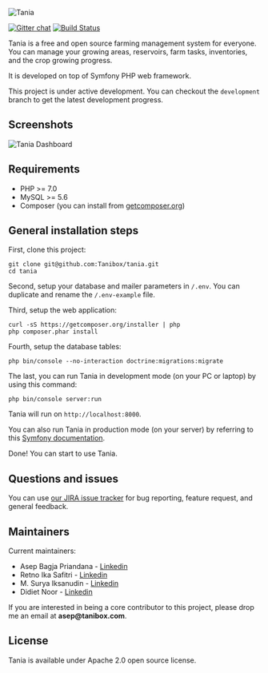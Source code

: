 ![Tania](readme-assets/project-logo.png "Tania Logo")

[![Gitter chat](https://badges.gitter.im/gitterHQ/gitter.png)](https://gitter.im/taniafarm/Lobby)
[![Build Status](https://travis-ci.org/Tanibox/tania.svg?branch=master)](https://travis-ci.org/Tanibox/tania)

Tania is a free and open source farming management system for everyone. You can manage your growing areas, reservoirs, farm tasks, inventories, and the crop growing progress.

It is developed on top of Symfony PHP web framework.

This project is under active development. You can checkout the `development` branch to get the latest development progress.

## Screenshots

![Tania Dashboard](readme-assets/project-dashboard.jpg "Tania Dashboard")

## Requirements

- PHP >= 7.0
- MySQL >= 5.6
- Composer (you can install from [getcomposer.org](http://getcomposer.org))

## General installation steps

First, clone this project:

```
git clone git@github.com:Tanibox/tania.git
cd tania
```

Second, setup your database and mailer parameters in `/.env`. You can duplicate and rename the `/.env-example` file.

Third, setup the web application:

```
curl -sS https://getcomposer.org/installer | php
php composer.phar install
```

Fourth, setup the database tables:

```
php bin/console --no-interaction doctrine:migrations:migrate
```

The last, you can run Tania in development mode (on your PC or laptop) by using this command:

```
php bin/console server:run
``` 

Tania will run on `http://localhost:8000`.

You can also run Tania in production mode (on your server) by referring to this [Symfony documentation](http://symfony.com/doc/current/setup/web_server_configuration.html).

Done! You can start to use Tania.

## Questions and issues

You can use [our JIRA issue tracker](https://gettania.atlassian.net) for bug reporting, feature request, and general feedback.

## Maintainers

Current maintainers:

- Asep Bagja Priandana - [Linkedin](https://www.linkedin.com/in/asepbagja/)
- Retno Ika Safitri - [Linkedin](https://www.linkedin.com/in/retnoika/)
- M. Surya Iksanudin - [Linkedin](https://www.linkedin.com/in/ihsanuddin/)
- Didiet Noor - [Linkedin](https://www.linkedin.com/in/didiet/)

If you are interested in being a core contributor to this project, please drop me an email at __asep@tanibox.com__.

## License

Tania is available under Apache 2.0 open source license.
